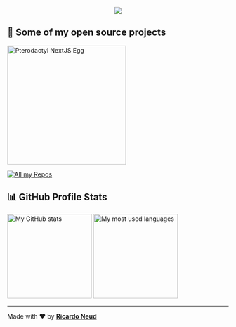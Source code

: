 <p align="center">
  <a href="#"><img src="https://readme-typing-svg.herokuapp.com?color=%2359A9FF&center=true&lines=FULLSTACK+DEVELOPER;RICARDONEUD.COM+OWN+COMPANY" /></a>
</p>

## 📙 Some of my open source projects

<p align="left">
  <a href="https://github.com/dev-ricardoneud/pterodactyl-next-js-egg"><img width="270" alt="Pterodactyl NextJS Egg" src="https://denvercoder1-github-readme-stats.vercel.app/api/pin/?username=dev-ricardoneud&repo=pterodactyl-next-js-egg&theme=react&bg_color=3d3d3d&title_color=59A9FF&icon_color=59A9FF&hide_border=true&show_icons=false" /></a>
</p>

<p align="left">
  <a href="https://github.com/dev-ricardoneud?tab=repositories"><img alt="All my Repos" src="https://shields.io/badge/-All%20my%20Repos-3d3d3d?style=for-the-badge" /></a>
</p>

## 📊 GitHub Profile Stats

<a href="#"><img alt="My GitHub stats" src="https://github-readme-stats.vercel.app/api/?username=dev-ricardoneud&show_icons=true&count_private=true&theme=react&hide_border=true&bg_color=3d3d3d&title_color=59A9FF&icon_color=59A9FF" height="192px" /></a>
<a href="#"><img alt="My most used languages" src="https://github-readme-stats.vercel.app/api/top-langs/?username=dev-ricardoneud&langs_count=8&layout=compact&theme=react&hide_border=true&bg_color=3d3d3d&title_color=59A9FF&icon_color=59A9FF" height="192px" /></a>
<br />

---

Made with ❤️ by **[Ricardo Neud](https://ricardoneud.com)**
